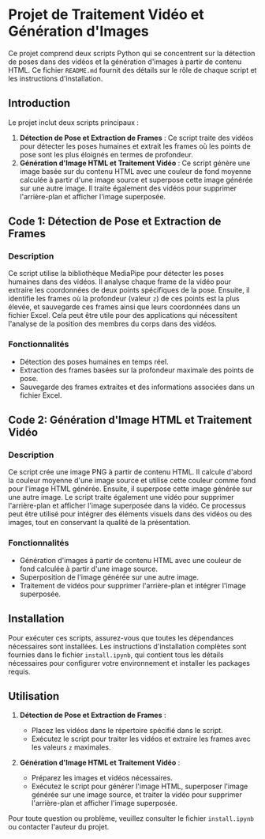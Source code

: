 # Projet de Traitement Vidéo et Génération d'Images

Ce projet comprend deux scripts Python qui se concentrent sur la détection de poses dans des vidéos et la génération d'images à partir de contenu HTML. Ce fichier `README.md` fournit des détails sur le rôle de chaque script et les instructions d'installation.

## Introduction

Le projet inclut deux scripts principaux :
1. **Détection de Pose et Extraction de Frames** : Ce script traite des vidéos pour détecter les poses humaines et extrait les frames où les points de pose sont les plus éloignés en termes de profondeur.
2. **Génération d'Image HTML et Traitement Vidéo** : Ce script génère une image basée sur du contenu HTML avec une couleur de fond moyenne calculée à partir d'une image source et superpose cette image générée sur une autre image. Il traite également des vidéos pour supprimer l'arrière-plan et afficher l'image superposée.

## Code 1: Détection de Pose et Extraction de Frames

### Description

Ce script utilise la bibliothèque MediaPipe pour détecter les poses humaines dans des vidéos. Il analyse chaque frame de la vidéo pour extraire les coordonnées de deux points spécifiques de la pose. Ensuite, il identifie les frames où la profondeur (valeur `z`) de ces points est la plus élevée, et sauvegarde ces frames ainsi que leurs coordonnées dans un fichier Excel. Cela peut être utile pour des applications qui nécessitent l'analyse de la position des membres du corps dans des vidéos.

### Fonctionnalités

- Détection des poses humaines en temps réel.
- Extraction des frames basées sur la profondeur maximale des points de pose.
- Sauvegarde des frames extraites et des informations associées dans un fichier Excel.

## Code 2: Génération d'Image HTML et Traitement Vidéo

### Description

Ce script crée une image PNG à partir de contenu HTML. Il calcule d'abord la couleur moyenne d'une image source et utilise cette couleur comme fond pour l'image HTML générée. Ensuite, il superpose cette image générée sur une autre image. Le script traite également une vidéo pour supprimer l'arrière-plan et afficher l'image superposée dans la vidéo. Ce processus peut être utilisé pour intégrer des éléments visuels dans des vidéos ou des images, tout en conservant la qualité de la présentation.

### Fonctionnalités

- Génération d'images à partir de contenu HTML avec une couleur de fond calculée à partir d'une image source.
- Superposition de l'image générée sur une autre image.
- Traitement de vidéos pour supprimer l'arrière-plan et intégrer l'image superposée.

## Installation

Pour exécuter ces scripts, assurez-vous que toutes les dépendances nécessaires sont installées. Les instructions d'installation complètes sont fournies dans le fichier `install.ipynb`, qui contient tous les détails nécessaires pour configurer votre environnement et installer les packages requis.

## Utilisation

1. **Détection de Pose et Extraction de Frames** :
   - Placez les vidéos dans le répertoire spécifié dans le script.
   - Exécutez le script pour traiter les vidéos et extraire les frames avec les valeurs `z` maximales.

2. **Génération d'Image HTML et Traitement Vidéo** :
   - Préparez les images et vidéos nécessaires.
   - Exécutez le script pour générer l'image HTML, superposer l'image générée sur une image source, et traiter la vidéo pour supprimer l'arrière-plan et afficher l'image superposée.

Pour toute question ou problème, veuillez consulter le fichier `install.ipynb` ou contacter l'auteur du projet.

